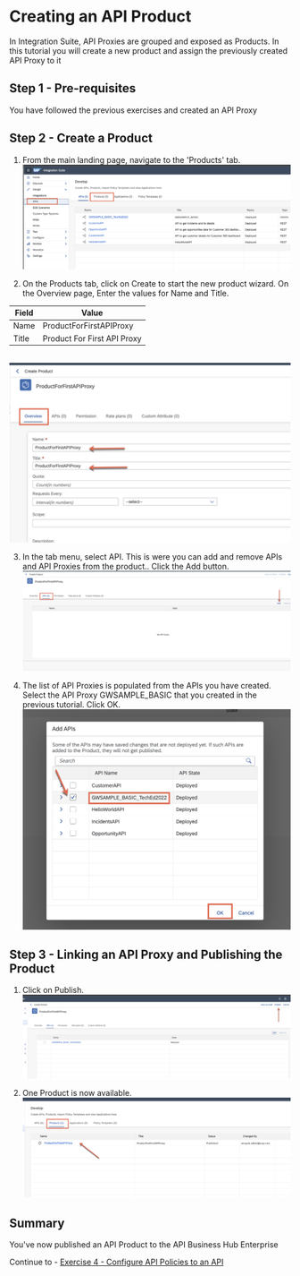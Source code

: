 # Creating an API Product


In  Integration Suite, API Proxies are grouped and exposed as Products. In this tutorial you will create a new product and assign the previously created API Proxy to it


## Step 1 - Pre-requisites

You have followed the previous exercises and created an API Proxy

## Step 2 - Create a Product

1. From the main landing page, navigate to the 'Products' tab. <br>![](/exercises/exercise3/images/Picture1.png)

2. On the Products tab, click on Create to start the new product wizard. On the Overview page, Enter the values for Name and Title.

| Field        | Value           |
| ------------- |-------------|
| Name      | ProductForFirstAPIProxy |
| Title      | Product For First API Proxy      | 


<br>![](/exercises/exercise3/images/Picture2.png)

3. In the tab menu, select API. This is were you can add and remove APIs and API Proxies from the product.. Click the Add button.<br>![](/exercises/exercise3/images/Picture3.png)

4. The list of API Proxies is populated from the APIs you have created. Select the API Proxy GWSAMPLE_BASIC that you created in the previous tutorial. Click OK. <br>![](/exercises/exercise3/images/Picture4.png)

## Step 3 - Linking an API Proxy and Publishing the Product

1. Click on Publish. <br>![](/exercises/exercise3/images/Picture5.png)

2. One Product is now available.  <br>![](/exercises/exercise3/images/Picture6.png)


## Summary

You've now published an API Product to the API Business Hub Enterprise

Continue to - [Exercise 4 - Configure API Policies to an API](../exercise4/README.md)


